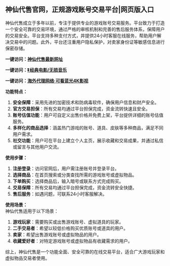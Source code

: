 <h2>神仙代售官网，正规游戏账号交易平台|网页版入口</h2>
<p>神仙代售成立于多年以前，专注于提供专业的游戏账号交易服务。平台致力于打造一个安全可靠的交易环境，通过严格的审核机制和完善的售后服务体系，保障用户的交易安全。平台支持多种支付方式，并提供24小时客服在线服务，帮助用户解决交易中的问题。此外，平台还注重用户隐私保护，对卖家身份证等敏感信息进行保密存储。</p>
<p><strong>一键访问：</strong><a href="https://www.ggonav.com/sites/4331.html" target="_blank"><strong>神仙代售最新网址</strong></a></p>
<p><strong>一键访问：</strong><a href="https://pan.quark.cn/s/0db22432c259" target="_blank"><strong>⏬经典电影/无损音乐</strong></a></p>
<p><strong>一键访问：</strong><a href="http://ip.harmonylink.net/share/e82025" target="_blank"><strong>海外代理网络·可看蓝光4K影视</strong></a></p>
<p><strong>功能特点：</strong></p>
<ol>
  <li><strong>安全保障</strong>：采用先进的加密技术和防病毒软件，确保用户信息和财产安全。</li>
  <li><strong>官方交易担保</strong>：所有交易均通过平台担保完成，资金流转快速且安全。</li>
  <li><strong>账号估值功能</strong>：用户可自定义出售价格并免费上架，平台提供详细的账号估值服务。</li>
  <li><strong>多样化的商品选择</strong>：涵盖热门游戏的账号、道具、皮肤等多种商品，满足不同用户需求。</li>
  <li><strong>社交功能</strong>：用户可在平台上建立个人主页，展示收藏和交易成果，并通过私信或留言与其他用户交流。</li>
</ol>
<p><strong>使用步骤：</strong></p>
<ol>
  <li><strong>注册登录</strong>：访问官网后，用户需注册账号并登录平台。</li>
  <li><strong>选择商品</strong>：在首页搜索或分类查找所需的游戏账号或虚拟物品。</li>
  <li><strong>下单购买</strong>：选择商品后，输入暗号或联系方式完成购买。</li>
  <li><strong>交易保障</strong>：所有交易均通过平台担保完成，资金流转安全快捷。</li>
  <li><strong>售后服务</strong>：如遇问题，可联系24小时客服解决。</li>
</ol>
<p><strong>使用场景：</strong><br>神仙代售适用于以下场景：</p>
<ol>
  <li><strong>游戏玩家</strong>：需要购买或出售游戏账号、虚拟道具的玩家。</li>
  <li><strong>二手交易者</strong>：希望以较低价格购买优质账号或道具的用户。</li>
  <li><strong>卖家</strong>：希望出售游戏账号或虚拟物品的用户。</li>
  <li><strong>收藏爱好者</strong>：对特定游戏账号或虚拟物品有收藏需求的用户。</li>
</ol>
<p>综上，神仙代售是一个功能全面、安全可靠的在线交易平台，适合广大游戏玩家和虚拟物品交易者使用。</p>
